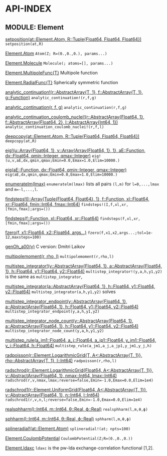 # API-INDEX


## MODULE: Element

[setposition(at::Element.Atom,  R::Tuple{Float64, Float64, Float64})](Element.md#method__setposition.1)  `setposition(at,R)`

[Element.Atom](Element.md#type__atom.1)  `Atom(Z; R=(0.,0.,0.), params...)`

[Element.Molecule](Element.md#type__molecule.1)  `Molecule(; atoms=[], params...)`

[Element.MultipoleFunc{T}](Element.md#type__multipolefunc.1)  Multipole function 

[Element.RadialFunc{T}](Element.md#type__radialfunc.1)  Spherically symmetric function 

[analytic_continuation!(r::AbstractArray{T, 1},  f::AbstractArray{T, 1},  g::Function)](Element.md#method__analytic_continuation.1)  `analytic_continuation!(r,f,g)`

[analytic_continuation(r,  f,  g)](Element.md#method__analytic_continuation.2)  `analytic_continuation(r,f,g)`

[analytic_continuation_coulomb_nuclei!(r::AbstractArray{Float64, 1},  f::AbstractArray{Float64, 2},  l::AbstractArray{Int64, 1})](Element.md#method__analytic_continuation_coulomb_nuclei.1)  `analytic_continuation_coulomb_nuclei!(r,f,l)`

[deepcopy(at::Element.Atom,  R::Tuple{Float64, Float64, Float64})](Element.md#method__deepcopy.1)  `deepcopy(at,R)`

[eig!(u::Array{Float64, 1},  v::Array{Array{Float64, 1}, 1},  aE::Function,  dx::Float64,  qmin::Integer,  qmax::Integer)](Element.md#method__eig.1)  `eig!(u,v,aE,dx,qmin,qmax;Emin=0.0,Emax=1.0,Elim=10000.)`

[eig(aE::Function,  dx::Float64,  qmin::Integer,  qmax::Integer)](Element.md#method__eig.2)  `eig(aE,dx,qmin,qmax;Emin=0.0,Emax=1.0,Elim=10000.)`

[enumeratelm(lmax)](Element.md#method__enumeratelm.1)  `enumeratelm(lmax)` lists all pairs `(l,m)` for `l=0,...,lmax` and `m=-l,...,l`.

[findsteps!(I::Array{Tuple{Float64, Float64}, 1},  f::Function,  xl::Float64,  xr::Float64,  fmin::Int64,  fmax::Int64)](Element.md#method__findsteps.1)  `findsteps!(I,f,xl,xr,[fmin,fmax];args=())` 

[findsteps(f::Function,  xl::Float64,  xr::Float64)](Element.md#method__findsteps.2)  `findsteps(f,xl,xr,[fmin,fmax];args=())` 

[fzero(f,  x1::Float64,  x2::Float64,  args...)](Element.md#method__fzero.1)  `fzero(f,x1,x2,args...;tol=1e-12,maxsteps=100)`

[genOh_a00(v)](Element.md#method__genoh_a00.1)   C version: Dmitri Laikov

[multipolemoment(r,  rho,  l)](Element.md#method__multipolemoment.1)  `multipolemoment(r,rho,l)`

[multistep_integrator!(y::AbstractArray{Float64, 1},  a::AbstractArray{Float64, 1},  h::Float64,  y1::Float64,  y2::Float64)](Element.md#method__multistep_integrator.1)  `multistep_integrator!(y,a,h,y1,y2)` is the same as `multistep_integrator`,

[multistep_integrator(a::AbstractArray{Float64, 1},  h::Float64,  y1::Float64,  y2::Float64)](Element.md#method__multistep_integrator.2)  `multistep_integrator(a,h,y1,y2)` solves 

[multistep_integrator_endpoint(y::AbstractArray{Float64, 1},  a::AbstractArray{Float64, 1},  h::Float64,  y1::Float64,  y2::Float64)](Element.md#method__multistep_integrator_endpoint.1)  `multistep_integrator_endpoint(y,a,h,y1,y2)` 

[multistep_integrator_node_count(y::AbstractArray{Float64, 1},  a::AbstractArray{Float64, 1},  h::Float64,  y1::Float64,  y2::Float64)](Element.md#method__multistep_integrator_node_count.1)  `multistep_integrator_node_count(y,a,h,y1,y2)` 

[multistep_rule(a_jm1::Float64,  a_j::Float64,  a_jp1::Float64,  y_jm1::Float64,  y_j::Float64,  h::Float64)](Element.md#method__multistep_rule.1)  `multistep_rule(a_jm1,a_j,a_jp1,y_jm1,y_j,h)`

[radpoisson(r::Element.LogarithmicGrid{T, A<:AbstractArray{T, 1}},  rho::AbstractArray{T, 1},  l::Int64)](Element.md#method__radpoisson.1)  `radpoisson(r,rho,l)`

[radschrod(r::Element.LogarithmicGrid{Float64, A<:AbstractArray{T, 1}},  v::AbstractArray{Float64, 1},  nmax::Int64,  lmax::Int64)](Element.md#method__radschrod.1)  `radschrod(r,v,nmax,lmax;reverse=false,Emin=-1.0,Emax=0.0,Elim=1e4)`

[radschrod1(r::Element.UniformGrid{Float64, A<:AbstractArray{T, 1}},  v::AbstractArray{Float64, 1},  n::Int64,  l::Int64)](Element.md#method__radschrod1.1)  `radschrod1(r,v,n,l;reverse=false,Emin=-1.0,Emax=0.0,Elim=1e4)`

[realsphharm(l::Int64,  m::Int64,  θ::Real,  ϕ::Real)](Element.md#method__realsphharm.1)  `realsphharm(l,m,θ,ϕ)`

[sphharm(l::Int64,  m::Int64,  θ::Real,  ϕ::Real)](Element.md#method__sphharm.1)  `sphharm(l,m,θ,ϕ)`

[splineradial!(at::Element.Atom)](Element.md#method__splineradial.1)  `splineradial!(at; npts=100)`

[Element.CoulombPotential](Element.md#type__coulombpotential.1)  `CoulombPotential(Z;R=(0.,0.,0.))`

[Element.ldaxc](Element.md#type__ldaxc.1)  `ldaxc` is the pw-lda exchange-correlation functional [1,2].

